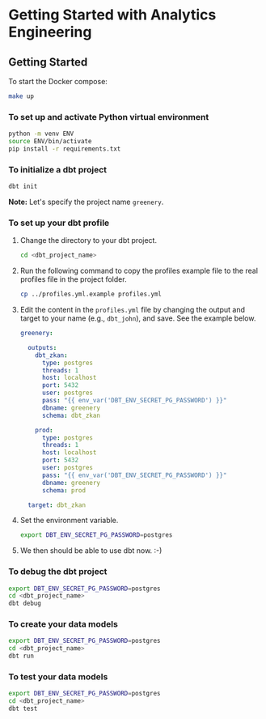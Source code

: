 # Getting Started with Analytics Engineering

## Getting Started

To start the Docker compose:

```sh
make up
```

### To set up and activate Python virtual environment

```bash
python -m venv ENV
source ENV/bin/activate
pip install -r requirements.txt
```

### To initialize a dbt project

```bash
dbt init
```

**Note:** Let's specify the project name `greenery`.

### To set up your dbt profile

1. Change the directory to your dbt project.

    ```bash
    cd <dbt_project_name>
    ```

1. Run the following command to copy the profiles example file to the real
   profiles file in the project folder.

    ```bash
    cp ../profiles.yml.example profiles.yml
    ```

1. Edit the content in the `profiles.yml` file by changing the output and
   target to your name (e.g., `dbt_john`), and save. See the example below.

    ```yaml
    greenery:

      outputs:
        dbt_zkan:
          type: postgres
          threads: 1
          host: localhost
          port: 5432
          user: postgres
          pass: "{{ env_var('DBT_ENV_SECRET_PG_PASSWORD') }}"
          dbname: greenery
          schema: dbt_zkan

        prod:
          type: postgres
          threads: 1
          host: localhost
          port: 5432
          user: postgres
          pass: "{{ env_var('DBT_ENV_SECRET_PG_PASSWORD') }}"
          dbname: greenery
          schema: prod

      target: dbt_zkan
    ```

1. Set the environment variable.

    ```bash
    export DBT_ENV_SECRET_PG_PASSWORD=postgres
    ```

1. We then should be able to use dbt now. :-)

### To debug the dbt project

```bash
export DBT_ENV_SECRET_PG_PASSWORD=postgres
cd <dbt_project_name>
dbt debug
```

### To create your data models

```bash
export DBT_ENV_SECRET_PG_PASSWORD=postgres
cd <dbt_project_name>
dbt run
```

### To test your data models

```bash
export DBT_ENV_SECRET_PG_PASSWORD=postgres
cd <dbt_project_name>
dbt test
```

